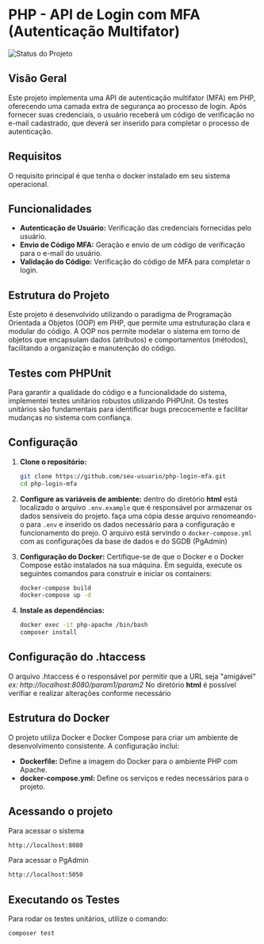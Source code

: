 # PHP - API de Login com MFA (Autenticação Multifator)

![Status do Projeto](https://img.shields.io/badge/status-em%20desenvolvimento-yellow)

## Visão Geral

Este projeto implementa uma API de autenticação multifator (MFA) em PHP, oferecendo uma camada extra de segurança ao processo de login. Após fornecer suas credenciais, o usuário receberá um código de verificação no e-mail cadastrado, que deverá ser inserido para completar o processo de autenticação.

## Requisitos

O requisito principal é que tenha o docker instalado em seu sistema operacional.


## Funcionalidades

- **Autenticação de Usuário:** Verificação das credenciais fornecidas pelo usuário.
- **Envio de Código MFA:** Geração e envio de um código de verificação para o e-mail do usuário.
- **Validação do Código:** Verificação do código de MFA para completar o login.

## Estrutura do Projeto

Este projeto é desenvolvido utilizando o paradigma de Programação Orientada a Objetos (OOP) em PHP, que permite uma estruturação clara e modular do código. A OOP nos permite modelar o sistema em torno de objetos que encapsulam dados (atributos) e comportamentos (métodos), facilitando a organização e manutenção do código.

## Testes com PHPUnit

Para garantir a qualidade do código e a funcionalidade do sistema, implementei testes unitários robustos utilizando PHPUnit. Os testes unitários são fundamentais para identificar bugs precocemente e facilitar mudanças no sistema com confiança.



## Configuração

1. **Clone o repositório:**
    ```bash
    git clone https://github.com/seu-usuario/php-login-mfa.git
    cd php-login-mfa
    ```

2. **Configure as variáveis de ambiente:**
    dentro do diretório **html** está localizado o arquivo `.env.example` que é responsável por armazenar os dados sensíveis do projeto.
    faça uma cópia desse arquivo renomeando-o para `.env` e inserido os dados necessário para a configuração e funcionamento do prejo.
    O arquivo está servindo o `docker-compose.yml` com as configurações da base de dados e do SGDB (PgAdmin)


3. **Configuração do Docker:**
    Certifique-se de que o Docker e o Docker Compose estão instalados na sua máquina. Em seguida, execute os seguintes comandos para construir e iniciar os containers:
    ```bash
    docker-compose build
    docker-compose up -d
    ```

4. **Instale as dependências:**
    ```bash
    docker exec -it php-apache /bin/bash
    composer install
    ```



## Configuração do .htaccess

O arquivo .htaccess é o responsável por permitir que a URL seja "amigável"
_ex: http://localhost:8080/param1/param2_
No diretório **html**  é possível verifiar e realizar alterações conforme necessário


## Estrutura do Docker

O projeto utiliza Docker e Docker Compose para criar um ambiente de desenvolvimento consistente. A configuração inclui:

- **Dockerfile:** Define a imagem do Docker para o ambiente PHP com Apache.
- **docker-compose.yml:** Define os serviços e redes necessários para o projeto.


## Acessando o projeto

Para acessar o sistema
```bash
http://localhost:8080
```

Para acessar o PgAdmin
```bash
http://localhost:5050
```

## Executando os Testes

Para rodar os testes unitários, utilize o comando:
```bash
composer test
```
